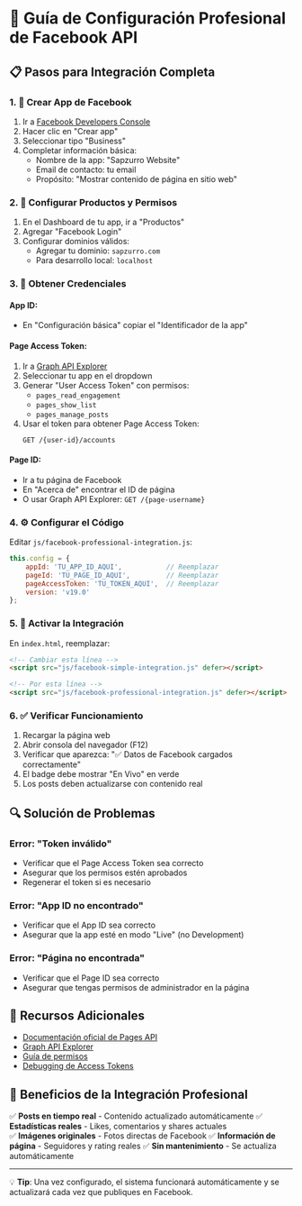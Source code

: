 # 🔧 Guía de Configuración Profesional de Facebook API

## 📋 Pasos para Integración Completa

### 1. 📱 Crear App de Facebook
1. Ir a [Facebook Developers Console](https://developers.facebook.com/apps/)
2. Hacer clic en "Crear app"
3. Seleccionar tipo "Business"
4. Completar información básica:
   - Nombre de la app: "Sapzurro Website"
   - Email de contacto: tu email
   - Propósito: "Mostrar contenido de página en sitio web"

### 2. 🔑 Configurar Productos y Permisos
1. En el Dashboard de tu app, ir a "Productos"
2. Agregar "Facebook Login"
3. Configurar dominios válidos:
   - Agregar tu dominio: `sapzurro.com`
   - Para desarrollo local: `localhost`

### 3. 🎯 Obtener Credenciales

#### App ID:
- En "Configuración básica" copiar el "Identificador de la app"

#### Page Access Token:
1. Ir a [Graph API Explorer](https://developers.facebook.com/tools/explorer/)
2. Seleccionar tu app en el dropdown
3. Generar "User Access Token" con permisos:
   - `pages_read_engagement`
   - `pages_show_list` 
   - `pages_manage_posts`
4. Usar el token para obtener Page Access Token:
   ```
   GET /{user-id}/accounts
   ```

#### Page ID:
- Ir a tu página de Facebook
- En "Acerca de" encontrar el ID de página
- O usar Graph API Explorer: `GET /{page-username}`

### 4. ⚙️ Configurar el Código

Editar `js/facebook-professional-integration.js`:

```javascript
this.config = {
    appId: 'TU_APP_ID_AQUI',           // Reemplazar
    pageId: 'TU_PAGE_ID_AQUI',         // Reemplazar  
    pageAccessToken: 'TU_TOKEN_AQUI',  // Reemplazar
    version: 'v19.0'
};
```

### 5. 🚀 Activar la Integración

En `index.html`, reemplazar:
```html
<!-- Cambiar esta línea -->
<script src="js/facebook-simple-integration.js" defer></script>

<!-- Por esta línea -->
<script src="js/facebook-professional-integration.js" defer></script>
```

### 6. ✅ Verificar Funcionamiento

1. Recargar la página web
2. Abrir consola del navegador (F12)
3. Verificar que aparezca: "✅ Datos de Facebook cargados correctamente"
4. El badge debe mostrar "En Vivo" en verde
5. Los posts deben actualizarse con contenido real

## 🔍 Solución de Problemas

### Error: "Token inválido"
- Verificar que el Page Access Token sea correcto
- Asegurar que los permisos estén aprobados
- Regenerar el token si es necesario

### Error: "App ID no encontrado"
- Verificar que el App ID sea correcto
- Asegurar que la app esté en modo "Live" (no Development)

### Error: "Página no encontrada"
- Verificar que el Page ID sea correcto
- Asegurar que tengas permisos de administrador en la página

## 📖 Recursos Adicionales

- [Documentación oficial de Pages API](https://developers.facebook.com/docs/pages-api/)
- [Graph API Explorer](https://developers.facebook.com/tools/explorer/)
- [Guía de permisos](https://developers.facebook.com/docs/permissions/reference)
- [Debugging de Access Tokens](https://developers.facebook.com/tools/debug/accesstoken/)

## 🎯 Beneficios de la Integración Profesional

✅ **Posts en tiempo real** - Contenido actualizado automáticamente
✅ **Estadísticas reales** - Likes, comentarios y shares actuales  
✅ **Imágenes originales** - Fotos directas de Facebook
✅ **Información de página** - Seguidores y rating reales
✅ **Sin mantenimiento** - Se actualiza automáticamente

---

💡 **Tip**: Una vez configurado, el sistema funcionará automáticamente y se actualizará cada vez que publiques en Facebook.
